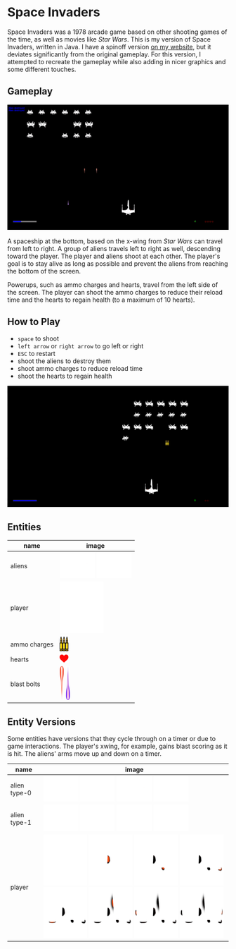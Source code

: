 # Space Invaders

Space Invaders was a 1978 arcade game based on other shooting games of the time, as well as movies like _Star Wars_. This is my version of Space Invaders, written in Java. I have a spinoff version [on my website](https://techiecable.github.io/programs/space_invaders), but it deviates significantly from the original gameplay. For this version, I attempted to recreate the gameplay while also adding in nicer graphics and some different touches.

## Gameplay

<img src="assets/space-invaders-playthrough-105ed30675e9ba5e546aefbd9070fbf4d96cebbc.gif" width="600">

A spaceship at the bottom, based on the x-wing from _Star Wars_ can travel from left to right. A group of aliens travels left to right as well, descending toward the player. The player and aliens shoot at each other. The player's goal is to stay alive as long as possible and prevent the aliens from reaching the bottom of the screen.

Powerups, such as ammo charges and hearts, travel from the left side of the screen. The player can shoot the ammo charges to reduce their reload time and the hearts to regain health (to a maximum of 10 hearts).

## How to Play
- `space` to shoot
- `left arrow` or `right arrow` to go left or right
- `ESC` to restart
- shoot the aliens to destroy them
- shoot ammo charges to reduce reload time
- shoot the hearts to regain health

<img src="assets/screenshot0.png" width="600">

## Entities

| name | image |
|------|-------|
| aliens | <img src="space-invaders/src/imgs/alien00.png" width="80"> <img src="space-invaders/src/imgs/alien10.png" width="80"> |
| player | <img src="space-invaders/src/imgs/xwing.png" width="100"> |
| ammo charges | <img src="space-invaders/src/imgs/ammo.png" width="20"> |
| hearts | <img src="space-invaders/src/imgs/heart.png" width="20"> |
| blast bolts | <img src="space-invaders/src/imgs/blast0.png" width="10"> <img src="space-invaders/src/imgs/blast1.png" width="10">

## Entity Versions

Some entities have versions that they cycle through on a timer or due to game interactions. The player's xwing, for example, gains blast scoring as it is hit. The aliens' arms move up and down on a timer.

| name | image |
|------|-------|
| alien type-0 | <img src="space-invaders/src/imgs/alien00.png" width="80"> <img src="space-invaders/src/imgs/alien01.png" width="80"> <img src="space-invaders/src/imgs/alien02.png" width="80"> <img src="space-invaders/src/imgs/alien03.png" width="80"> |
| alien type-1 | <img src="space-invaders/src/imgs/alien10.png" width="80"> <img src="space-invaders/src/imgs/alien11.png" width="80"> <img src="space-invaders/src/imgs/alien12.png" width="80"> <img src="space-invaders/src/imgs/alien13.png" width="80"> |
| player | <img src="space-invaders/src/imgs/xwing.png" width="100"> <img src="space-invaders/src/imgs/xwing-d0.png" width="100"> <img src="space-invaders/src/imgs/xwing-d1.png" width="100"> <img src="space-invaders/src/imgs/xwing-d2.png" width="100"> <img src="space-invaders/src/imgs/xwing-d3.png" width="100"> <img src="space-invaders/src/imgs/xwing-d4.png" width="100"> <img src="space-invaders/src/imgs/xwing-d5.png" width="100"> <img src="space-invaders/src/imgs/xwing-d6.png" width="100"> |
